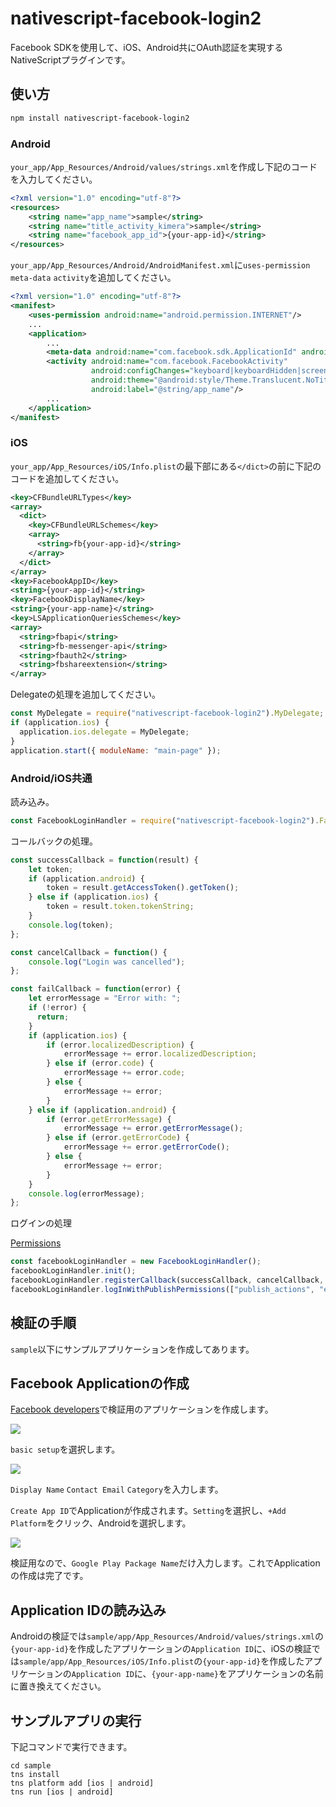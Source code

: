 # nativescript-facebook-login2

Facebook SDKを使用して、iOS、Android共にOAuth認証を実現するNativeScriptプラグインです。

## 使い方

```bash
npm install nativescript-facebook-login2
```

### Android

`your_app/App_Resources/Android/values/strings.xml`を作成し下記のコードを入力してください。

```xml
<?xml version="1.0" encoding="utf-8"?>
<resources>
    <string name="app_name">sample</string>
    <string name="title_activity_kimera">sample</string>
    <string name="facebook_app_id">{your-app-id}</string>
</resources>
```

`your_app/App_Resources/Android/AndroidManifest.xml`に`uses-permission` `meta-data` `activity`を追加してください。

```xml
<?xml version="1.0" encoding="utf-8"?>
<manifest>
	<uses-permission android:name="android.permission.INTERNET"/>
    ...
	<application>
        ...
		<meta-data android:name="com.facebook.sdk.ApplicationId" android:value="@string/facebook_app_id"/>
		<activity android:name="com.facebook.FacebookActivity"
		          android:configChanges="keyboard|keyboardHidden|screenLayout|screenSize|orientation"
		          android:theme="@android:style/Theme.Translucent.NoTitleBar"
		          android:label="@string/app_name"/>
        ...
	</application>
</manifest>
```

### iOS

`your_app/App_Resources/iOS/Info.plist`の最下部にある`</dict>`の前に下記のコードを追加してください。

```xml
<key>CFBundleURLTypes</key>
<array>
  <dict>
    <key>CFBundleURLSchemes</key>
    <array>
      <string>fb{your-app-id}</string>
    </array>
  </dict>
</array>
<key>FacebookAppID</key>
<string>{your-app-id}</string>
<key>FacebookDisplayName</key>
<string>{your-app-name}</string>
<key>LSApplicationQueriesSchemes</key>
<array>
  <string>fbapi</string>
  <string>fb-messenger-api</string>
  <string>fbauth2</string>
  <string>fbshareextension</string>
</array>
```

Delegateの処理を追加してください。

```js
const MyDelegate = require("nativescript-facebook-login2").MyDelegate;
if (application.ios) {
  application.ios.delegate = MyDelegate;
}
application.start({ moduleName: "main-page" });
```

### Android/iOS共通

読み込み。

```js
const FacebookLoginHandler = require("nativescript-facebook-login2").FacebookLoginHandler;
```

コールバックの処理。

```js
const successCallback = function(result) {
    let token;
    if (application.android) {
        token = result.getAccessToken().getToken();
    } else if (application.ios) {
        token = result.token.tokenString;
    }
    console.log(token);
};

const cancelCallback = function() {
    console.log("Login was cancelled");
};

const failCallback = function(error) {
    let errorMessage = "Error with: ";
    if (!error) {
      return;
    }
    if (application.ios) {
        if (error.localizedDescription) {
            errorMessage += error.localizedDescription;
        } else if (error.code) {
            errorMessage += error.code;
        } else {
            errorMessage += error;
        }
    } else if (application.android) {
        if (error.getErrorMessage) {
            errorMessage += error.getErrorMessage();
        } else if (error.getErrorCode) {
            errorMessage += error.getErrorCode();
        } else {
            errorMessage += error;
        }
    }
    console.log(errorMessage);
};
```

ログインの処理

[Permissions](https://developers.facebook.com/docs/facebook-login/permissions)

```js
const facebookLoginHandler = new FacebookLoginHandler();
facebookLoginHandler.init();
facebookLoginHandler.registerCallback(successCallback, cancelCallback, failCallback);
facebookLoginHandler.logInWithPublishPermissions(["publish_actions", "email"]);
```


## 検証の手順

`sample`以下にサンプルアプリケーションを作成してあります。

## Facebook Applicationの作成

[Facebook developers](https://developers.facebook.com/)で検証用のアプリケーションを作成します。

![](./images/fb_app_create.png)

`basic setup`を選択します。

![](./images/fb_app_create2.png)

`Display Name` `Contact Email` `Category`を入力します。

`Create App ID`でApplicationが作成されます。`Setting`を選択し、`+Add Platform`をクリック、Androidを選択します。

![](./images/fb_app_create3.png)

検証用なので、`Google Play Package Name`だけ入力します。これでApplicationの作成は完了です。

## Application IDの読み込み

Androidの検証では`sample/app/App_Resources/Android/values/strings.xml`の`{your-app-id}`を作成したアプリケーションの`Application ID`に、iOSの検証では`sample/app/App_Resources/iOS/Info.plist`の`{your-app-id}`を作成したアプリケーションの`Application ID`に、`{your-app-name}`をアプリケーションの名前に置き換えてください。

## サンプルアプリの実行

下記コマンドで実行できます。

```
cd sample
tns install
tns platform add [ios | android]
tns run [ios | android]
```
